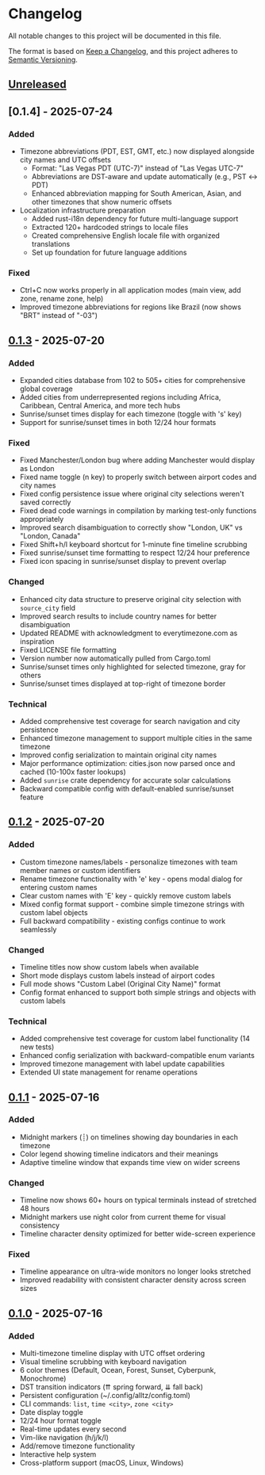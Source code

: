 # Changelog

All notable changes to this project will be documented in this file.

The format is based on [Keep a Changelog](https://keepachangelog.com/en/1.1.0/),
and this project adheres to [Semantic Versioning](https://semver.org/spec/v2.0.0.html).

## [Unreleased]

## [0.1.4] - 2025-07-24

### Added
- Timezone abbreviations (PDT, EST, GMT, etc.) now displayed alongside city names and UTC offsets
  - Format: "Las Vegas PDT (UTC-7)" instead of "Las Vegas UTC-7"
  - Abbreviations are DST-aware and update automatically (e.g., PST ↔ PDT)
  - Enhanced abbreviation mapping for South American, Asian, and other timezones that show numeric offsets
- Localization infrastructure preparation
  - Added rust-i18n dependency for future multi-language support
  - Extracted 120+ hardcoded strings to locale files
  - Created comprehensive English locale file with organized translations
  - Set up foundation for future language additions

### Fixed
- Ctrl+C now works properly in all application modes (main view, add zone, rename zone, help)
- Improved timezone abbreviations for regions like Brazil (now shows "BRT" instead of "-03")

## [0.1.3] - 2025-07-20

### Added
- Expanded cities database from 102 to 505+ cities for comprehensive global coverage
- Added cities from underrepresented regions including Africa, Caribbean, Central America, and more tech hubs
- Sunrise/sunset times display for each timezone (toggle with 's' key)
- Support for sunrise/sunset times in both 12/24 hour formats

### Fixed
- Fixed Manchester/London bug where adding Manchester would display as London
- Fixed name toggle (n key) to properly switch between airport codes and city names
- Fixed config persistence issue where original city selections weren't saved correctly
- Fixed dead code warnings in compilation by marking test-only functions appropriately
- Improved search disambiguation to correctly show "London, UK" vs "London, Canada"
- Fixed Shift+h/l keyboard shortcut for 1-minute fine timeline scrubbing
- Fixed sunrise/sunset time formatting to respect 12/24 hour preference
- Fixed icon spacing in sunrise/sunset display to prevent overlap

### Changed
- Enhanced city data structure to preserve original city selection with `source_city` field
- Improved search results to include country names for better disambiguation
- Updated README with acknowledgment to everytimezone.com as inspiration
- Fixed LICENSE file formatting
- Version number now automatically pulled from Cargo.toml
- Sunrise/sunset times only highlighted for selected timezone, gray for others
- Sunrise/sunset times displayed at top-right of timezone border

### Technical
- Added comprehensive test coverage for search navigation and city persistence
- Enhanced timezone management to support multiple cities in the same timezone
- Improved config serialization to maintain original city names
- Major performance optimization: cities.json now parsed once and cached (10-100x faster lookups)
- Added `sunrise` crate dependency for accurate solar calculations
- Backward compatible config with default-enabled sunrise/sunset feature

## [0.1.2] - 2025-07-20

### Added
- Custom timezone names/labels - personalize timezones with team member names or custom identifiers
- Rename timezone functionality with 'e' key - opens modal dialog for entering custom names
- Clear custom names with 'E' key - quickly remove custom labels
- Mixed config format support - combine simple timezone strings with custom label objects
- Full backward compatibility - existing configs continue to work seamlessly

### Changed
- Timeline titles now show custom labels when available
- Short mode displays custom labels instead of airport codes
- Full mode shows "Custom Label (Original City Name)" format
- Config format enhanced to support both simple strings and objects with custom labels

### Technical
- Added comprehensive test coverage for custom label functionality (14 new tests)
- Enhanced config serialization with backward-compatible enum variants
- Improved timezone management with label update capabilities
- Extended UI state management for rename operations

## [0.1.1] - 2025-07-16

### Added
- Midnight markers (┊) on timelines showing day boundaries in each timezone
- Color legend showing timeline indicators and their meanings
- Adaptive timeline window that expands time view on wider screens

### Changed
- Timeline now shows 60+ hours on typical terminals instead of stretched 48 hours
- Midnight markers use night color from current theme for visual consistency
- Timeline character density optimized for better wide-screen experience

### Fixed
- Timeline appearance on ultra-wide monitors no longer looks stretched
- Improved readability with consistent character density across screen sizes

## [0.1.0] - 2025-07-16

### Added
- Multi-timezone timeline display with UTC offset ordering
- Visual timeline scrubbing with keyboard navigation
- 6 color themes (Default, Ocean, Forest, Sunset, Cyberpunk, Monochrome)
- DST transition indicators (⇈ spring forward, ⇊ fall back)
- Persistent configuration (~/.config/alltz/config.toml)
- CLI commands: `list`, `time <city>`, `zone <city>`
- Date display toggle
- 12/24 hour format toggle
- Real-time updates every second
- Vim-like navigation (h/j/k/l)
- Add/remove timezone functionality
- Interactive help system
- Cross-platform support (macOS, Linux, Windows)

[Unreleased]: https://github.com/abradburne/alltz/compare/v0.1.3...HEAD
[0.1.3]: https://github.com/abradburne/alltz/compare/v0.1.2...v0.1.3
[0.1.2]: https://github.com/abradburne/alltz/compare/v0.1.1...v0.1.2
[0.1.1]: https://github.com/abradburne/alltz/compare/v0.1.0...v0.1.1
[0.1.0]: https://github.com/abradburne/alltz/releases/tag/v0.1.0